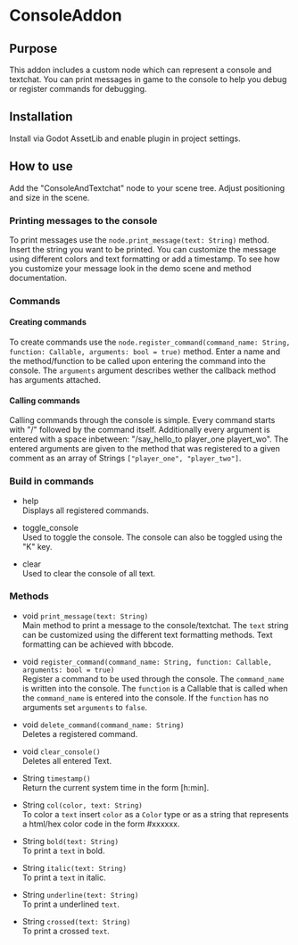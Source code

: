 # ConsoleAddon
 
## Purpose

This addon includes a custom node which can represent a console and textchat. 
You can print messages in game to the console to help you debug or register commands for debugging.

## Installation

Install via Godot AssetLib and enable plugin in project settings.

## How to use

Add the "ConsoleAndTextchat" node to your scene tree. Adjust positioning and size in the scene.

### Printing messages to the console 

To print messages use the `node.print_message(text: String)` method. Insert the string you want to be printed.
You can customize the message using different colors and text formatting or add a timestamp. To see how you 
customize your message look in the demo scene and method documentation.

### Commands

#### Creating commands

To create commands use the `node.register_command(command_name: String, function: Callable, arguments: bool = true)` method.
Enter a name and the method/function to be called upon entering the command into the console. The `arguments` argument describes
wether the callback method has arguments attached. 

#### Calling commands

Calling commands through the console is simple. Every command starts with "/" followed by the command itself. 
Additionally every argument is entered with a space inbetween: "/say_hello_to player_one playert_wo".
The entered arguments are given to the method that was registered to a given comment as an array of Strings `["player_one", "player_two"]`.

### Build in commands

* help\
	Displays all registered commands.

* toggle_console\
	Used to toggle the console. The console can also be toggled using the "K" key.

* clear\
	Used to clear the console of all text.

### Methods

* void		`print_message(text: String)`\
	Main method to print a message to the console/textchat. The `text` string can be customized using the different text formatting methods.
	Text formatting can be achieved with bbcode.
	
* void		`register_command(command_name: String, function: Callable, arguments: bool = true)`\
	Register a command to be used through the console. The `command_name` is written into the console.
	The `function` is a Callable that is called when the `command_name` is entered into the console.
	If the `function` has no arguments set `arguments` to `false`.

* void		`delete_command(command_name: String)`\
	Deletes a registered command.

* void		`clear_console()`\
	Deletes all entered Text.

* String	`timestamp()`\
	Return the current system time in the form [h:min].

* String	`col(color, text: String)`\
	To color a `text` insert `color` as a `Color` type or as a string that represents a html/hex color code in the form #xxxxxx.

* String	`bold(text: String)`\
	To print a `text` in bold.

* String	`italic(text: String)`\
	To print a `text` in italic.

* String	`underline(text: String)`\
	To print a underlined `text`.

* String	`crossed(text: String)`\
	To print a crossed `text`. 
